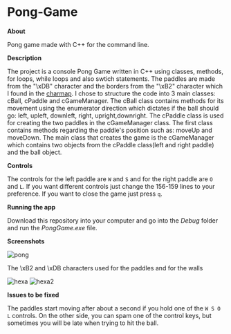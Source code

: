 # Pong-Game

**About**

Pong game made with C++ for the command line.

**Description**

The project is a console Pong Game written in C++ using classes, methods, for loops, while loops and also swtich statements. The paddles are made from the "\xDB" character and the borders from the "\xB2" character which I found in the [charmap](https://en.wikipedia.org/wiki/Character_Map_(Windows)).
I chose to structure the code into 3 main classes: cBall, cPaddle and cGameManager. The cBall class contains methods for its movement using the enumerator direction which dictates if the ball should go: left, upleft, downleft, right, upright,downright. The cPaddle class is used for creating the two paddles in the cGameManager class. The first class contains methods regarding the paddle's position such as: moveUp and moveDown. The main class that creates the game is the cGameManager which contains two objects from the cPaddle class(left and right paddle) and the ball object.

**Controls**

The controls for the left paddle are ```W``` and ```S``` and for the right paddle are ```O``` and ```L```. If you want different controls just change the 156-159 lines to your preference. If you want to close the game just press ```q```.

**Running the app**

Download this repository into your computer and go into the *Debug* folder and run the *PongGame.exe* file.

**Screenshots**

![pong](https://user-images.githubusercontent.com/100527261/158602699-d3205273-f3d7-4c0c-8ea5-0d879143ccc9.jpg)

The \xB2 and \xDB characters used for the paddles and for the walls

![hexa](https://user-images.githubusercontent.com/100527261/158603162-907d2670-d241-4bda-8a53-4afd0df43fbc.PNG)
![hexa2](https://user-images.githubusercontent.com/100527261/158603241-39de4256-432a-4003-8d83-483995744116.PNG)


**Issues to be fixed**

The paddles start moving after about a second if you hold one of the ```W S O L``` controls. On the other side, you can spam one of the control keys, but sometimes you will be late when trying to hit the ball.







